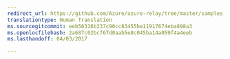 ```yaml
---
redirect_url: https://github.com/Azure/azure-relay/tree/master/samples
translationtype: Human Translation
ms.sourcegitcommit: eeb56316b337c90cc83455be11917674eba898a3
ms.openlocfilehash: 2a687c02bcf67d0aab5e8c045ba14a059f4a4eeb
ms.lasthandoff: 04/03/2017

---
```


